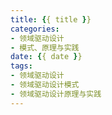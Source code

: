 ```yaml
---
title: {{ title }}
categories: 
- 领域驱动设计
- 模式、原理与实践
date: {{ date }}
tags:
- 领域驱动设计
- 领域驱动设计模式
- 领域驱动设计原理与实践
---
```

